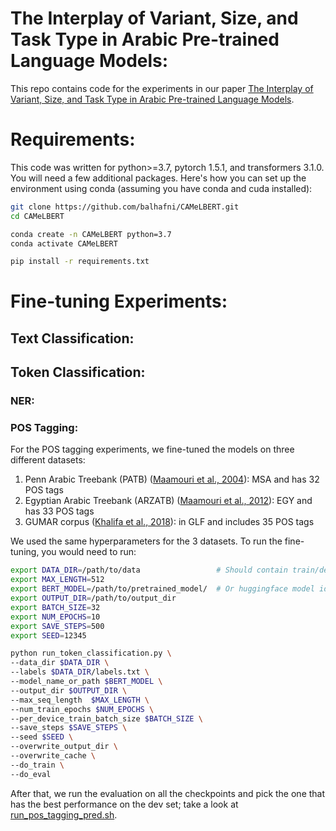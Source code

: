 # The Interplay of Variant, Size, and Task Type in Arabic Pre-trained Language Models:

This repo contains code for the experiments in our paper [The Interplay of Variant, Size, and Task Type in Arabic Pre-trained Language Models]().

# Requirements:

This code was written for python>=3.7, pytorch 1.5.1, and transformers 3.1.0. You will need a few additional packages. Here's how you can set up the environment using conda (assuming you have conda and cuda installed):

```bash
git clone https://github.com/balhafni/CAMeLBERT.git
cd CAMeLBERT

conda create -n CAMeLBERT python=3.7
conda activate CAMeLBERT

pip install -r requirements.txt
```

# Fine-tuning Experiments:

## Text Classification:

## Token Classification:

### NER:


### POS Tagging:

For the POS tagging experiments, we fine-tuned the models on three different datasets:<br/>

1. Penn Arabic Treebank (PATB) ([Maamouri et al., 2004]()): MSA and has 32 POS tags
2. Egyptian Arabic Treebank (ARZATB) ([Maamouri et al., 2012]()): EGY and has 33 POS tags
3. GUMAR corpus ([Khalifa et al., 2018]()): in GLF and includes 35 POS tags

We used the same hyperparameters for the 3 datasets. To run the fine-tuning, you would need to run:

```bash
export DATA_DIR=/path/to/data                 # Should contain train/dev/test/labels files
export MAX_LENGTH=512
export BERT_MODEL=/path/to/pretrained_model/  # Or huggingface model id
export OUTPUT_DIR=/path/to/output_dir
export BATCH_SIZE=32
export NUM_EPOCHS=10
export SAVE_STEPS=500
export SEED=12345

python run_token_classification.py \
--data_dir $DATA_DIR \
--labels $DATA_DIR/labels.txt \
--model_name_or_path $BERT_MODEL \
--output_dir $OUTPUT_DIR \
--max_seq_length  $MAX_LENGTH \
--num_train_epochs $NUM_EPOCHS \
--per_device_train_batch_size $BATCH_SIZE \
--save_steps $SAVE_STEPS \
--seed $SEED \
--overwrite_output_dir \
--overwrite_cache \
--do_train \
--do_eval
```
After that, we run the evaluation on all the checkpoints and pick the one that has the best performance on the dev set; take a look at [run_pos_tagging_pred.sh]().
